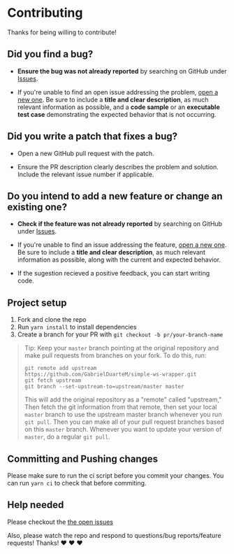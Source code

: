 # Contributing

Thanks for being willing to contribute!

## Did you find a bug?

- **Ensure the bug was not already reported** by searching on GitHub under [Issues](https://github.com/GabrielDuarteM/simple-ws-wrapper/issues).

- If you're unable to find an open issue addressing the problem, [open a new one](https://github.com/GabrielDuarteM/simple-ws-wrapper/issues/new). Be sure to include a **title and clear description**, as much relevant information as possible, and a **code sample** or an **executable test case** demonstrating the expected behavior that is not occurring.

## Did you write a patch that fixes a bug?

- Open a new GitHub pull request with the patch.

- Ensure the PR description clearly describes the problem and solution. Include the relevant issue number if applicable.

## Do you intend to add a new feature or change an existing one?

- **Check if the feature was not already reported** by searching on GitHub under [Issues](https://github.com/GabrielDuarteM/simple-ws-wrapper/issues).

- If you're unable to find an issue addressing the feature, [open a new one](https://github.com/GabrielDuarteM/simple-ws-wrapper/issues/new). Be sure to include a **title and clear description**, as much relevant information as possible, along with the current and expected behavior.

- If the sugestion recieved a positive feedback, you can start writing code.

## Project setup

1. Fork and clone the repo
2. Run `yarn install` to install dependencies
3. Create a branch for your PR with `git checkout -b pr/your-branch-name`

> Tip: Keep your `master` branch pointing at the original repository and make
> pull requests from branches on your fork. To do this, run:
>
> ```
> git remote add upstream https://github.com/GabrielDuarteM/simple-ws-wrapper.git
> git fetch upstream
> git branch --set-upstream-to=upstream/master master
> ```
>
> This will add the original repository as a "remote" called "upstream,"
> Then fetch the git information from that remote, then set your local `master`
> branch to use the upstream master branch whenever you run `git pull`.
> Then you can make all of your pull request branches based on this `master`
> branch. Whenever you want to update your version of `master`, do a regular
> `git pull`.

## Committing and Pushing changes

Please make sure to run the ci script before you commit your changes. You can run
`yarn ci` to check that before commiting.

## Help needed

Please checkout the [the open issues][issues]

Also, please watch the repo and respond to questions/bug reports/feature
requests! Thanks! :heart: :heart: :heart:

[issues]: https://github.com/GabrielDuarteM/simple-ws-wrapper/issues
